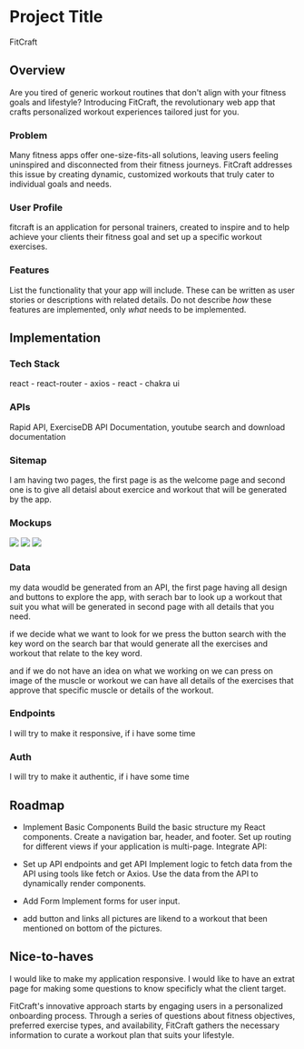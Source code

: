 # Project Title

FitCraft

## Overview

Are you tired of generic workout routines that don't align with your fitness goals and lifestyle? Introducing FitCraft, the revolutionary web app that crafts personalized workout experiences tailored just for you.

### Problem

Many fitness apps offer one-size-fits-all solutions, leaving users feeling uninspired and disconnected from their fitness journeys. FitCraft addresses this issue by creating dynamic, customized workouts that truly cater to individual goals and needs.

### User Profile

fitcraft is an application for personal trainers, created to inspire and to help achieve your clients their fitness goal and set up a specific workout exercises.

### Features

List the functionality that your app will include. These can be written as user stories or descriptions with related details. Do not describe _how_ these features are implemented, only _what_ needs to be implemented.

## Implementation

### Tech Stack

react - react-router - axios - react - chakra ui

### APIs

Rapid API, ExerciseDB API Documentation, youtube search and download documentation

### Sitemap

I am having two pages, the first page is as the welcome page and second one is to give all detaisl about exercice and workout that will be generated by the app.

### Mockups

<img src='./asset/1.png'><img/>
<img src='./asset/2.png'><img/>
<img src='./asset/3.png'><img/>

### Data

my data woudld be generated from an API, the first page having all design and buttons to explore the app, with serach bar to look up a workout that suit you what will be generated in second page with all details that you need.

if we decide what we want to look for we press the button search with the key word on the search bar that would generate all the exercises and workout that relate to the key word.

and if we do not have an idea on what we working on we can press on image of the muscle or workout we can have all details of the exercises that approve that specific muscle or details of the workout.

### Endpoints

I will try to make it responsive, if i have some time

### Auth

I will try to make it authentic, if i have some time

## Roadmap

- Implement Basic Components
  Build the basic structure my React components.
  Create a navigation bar, header, and footer.
  Set up routing for different views if your application is multi-page.
  Integrate API:

- Set up API endpoints and get API
  Implement logic to fetch data from the API using tools like fetch or Axios.
  Use the data from the API to dynamically render components.

- Add Form
  Implement forms for user input.

- add button and links
  all pictures are likend to a workout that been mentioned on bottom of the pictures.

## Nice-to-haves

I would like to make my application responsive.
I would like to have an extrat page for making some questions to know specificly what the client target.

FitCraft's innovative approach starts by engaging users in a personalized onboarding process. Through a series of questions about fitness objectives, preferred exercise types, and availability, FitCraft gathers the necessary information to curate a workout plan that suits your lifestyle.
